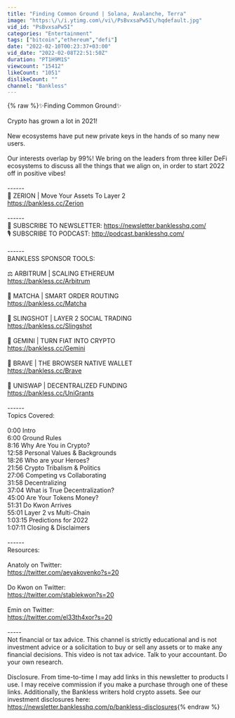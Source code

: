 ```yaml
---
title: "Finding Common Ground | Solana, Avalanche, Terra"
image: "https:\/\/i.ytimg.com\/vi\/PsBvxsaPw5I\/hqdefault.jpg"
vid_id: "PsBvxsaPw5I"
categories: "Entertainment"
tags: ["bitcoin","ethereum","defi"]
date: "2022-02-10T00:23:37+03:00"
vid_date: "2022-02-08T22:51:50Z"
duration: "PT1H9M1S"
viewcount: "15412"
likeCount: "1051"
dislikeCount: ""
channel: "Bankless"
---
```

{% raw %}✨Finding Common Ground✨<br /><br />Crypto has grown a lot in 2021!<br /><br />New ecosystems have put new private keys in the hands of so many new users. <br /><br />Our interests overlap by 99%! We bring on the leaders from three killer DeFi ecosystems to discuss all the things that we align on, in order to start 2022 off in positive vibes!<br /><br />------<br />📣 ZERION | Move Your Assets To Layer 2<br /><a rel="nofollow" target="blank" href="https://bankless.cc/Zerion">https://bankless.cc/Zerion</a><br /><br />------<br />🚀 SUBSCRIBE TO NEWSLETTER:         <a rel="nofollow" target="blank" href="https://newsletter.banklesshq.com/">https://newsletter.banklesshq.com/</a><br />🎙️ SUBSCRIBE TO PODCAST:                 <a rel="nofollow" target="blank" href="http://podcast.banklesshq.com/">http://podcast.banklesshq.com/</a><br /><br />------<br />BANKLESS SPONSOR TOOLS: <br /><br />⚖️ ARBITRUM | SCALING ETHEREUM<br /><a rel="nofollow" target="blank" href="https://bankless.cc/Arbitrum">https://bankless.cc/Arbitrum</a><br /><br />🍵 MATCHA | SMART ORDER ROUTING<br /><a rel="nofollow" target="blank" href="https://bankless.cc/Matcha">https://bankless.cc/Matcha</a><br /><br />🚀 SLINGSHOT | LAYER 2 SOCIAL TRADING<br /><a rel="nofollow" target="blank" href="https://bankless.cc/Slingshot">https://bankless.cc/Slingshot</a><br /><br />🏦 GEMINI | TURN FIAT INTO CRYPTO<br /><a rel="nofollow" target="blank" href="https://bankless.cc/Gemini">https://bankless.cc/Gemini</a><br /><br />🦁 BRAVE | THE BROWSER NATIVE WALLET<br /><a rel="nofollow" target="blank" href="https://bankless.cc/Brave">https://bankless.cc/Brave</a><br /><br />🦄 UNISWAP | DECENTRALIZED FUNDING<br /><a rel="nofollow" target="blank" href="https://bankless.cc/UniGrants">https://bankless.cc/UniGrants</a><br /><br />------<br />Topics Covered:<br /><br />0:00 Intro<br />6:00 Ground Rules<br />8:16 Why Are You in Crypto?<br />12:58 Personal Values &amp; Backgrounds<br />18:26 Who are your Heroes?<br />21:56 Crypto Tribalism &amp; Politics<br />27:06 Competing vs Collaborating<br />31:58 Decentralizing<br />37:04 What is True Decentralization?<br />45:00 Are Your Tokens Money?<br />51:31 Do Kwon Arrives<br />55:01 Layer 2 vs Multi-Chain<br />1:03:15 Predictions for 2022<br />1:07:11 Closing &amp; Disclaimers<br /><br />------<br />Resources:<br /><br />Anatoly on Twitter:<br /><a rel="nofollow" target="blank" href="https://twitter.com/aeyakovenko?s=20">https://twitter.com/aeyakovenko?s=20</a><br /><br />Do Kwon on Twitter:<br /><a rel="nofollow" target="blank" href="https://twitter.com/stablekwon?s=20">https://twitter.com/stablekwon?s=20</a><br /><br />Emin on Twitter:<br /><a rel="nofollow" target="blank" href="https://twitter.com/el33th4xor?s=20">https://twitter.com/el33th4xor?s=20</a><br /><br />-----<br />Not financial or tax advice. This channel is strictly educational and is not investment advice or a solicitation to buy or sell any assets or to make any financial decisions. This video is not tax advice. Talk to your accountant. Do your own research.<br /><br />Disclosure. From time-to-time I may add links in this newsletter to products I use. I may receive commission if you make a purchase through one of these links. Additionally, the Bankless writers hold crypto assets. See our investment disclosures here:<br /><a rel="nofollow" target="blank" href="https://newsletter.banklesshq.com/p/bankless-disclosures">https://newsletter.banklesshq.com/p/bankless-disclosures</a>{% endraw %}

